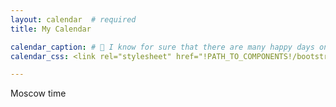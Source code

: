 ```yaml
---
layout: calendar  # required
title: My Calendar

calendar_caption: # 💜 I know for sure that there are many happy days on this calendar! 💜
calendar_css: <link rel="stylesheet" href="!PATH_TO_COMPONENTS!/bootstrap-calendar/css/calendar.css">

---
```


  <a href="//24timezones.com/current_time/russia_moscow_clock.php" style="text-decoration: none" class="clock24" id="tz24-1749000024-c215077-eyJob3VydHlwZSI6IjI0Iiwic2hvd2RhdGUiOiIwIiwic2hvd3NlY29uZHMiOiIxIiwic2hvd3RpbWV6b25lIjoiMSIsInR5cGUiOiJkIiwibGFuZyI6ImVuIn0=" title="Moscow clock" target="_blank" rel="nofollow">Moscow time</a>
<script type="text/javascript" src="//w.24timezones.com/l.js" async></script>
